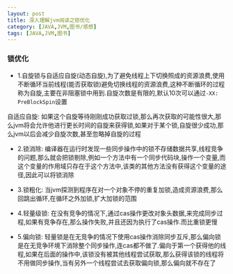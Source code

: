 ```yaml
---
layout: post
title: 深入理解jvm阅读之锁优化
category: [JAVA,JVM,图书/感想]
tags: [JAVA,JVM,图书]
---
```


### 锁优化

* 1.自旋锁与自适应自旋(动态自旋),为了避免线程上下切换照成的资源浪费,使用不断循环当前线程(能否获取锁)避免切换线程的资源浪费,这种不断循环的过程称为自旋,主要在非阻塞锁中用到.自旋次数是有限的,默认10次可以通过```-XX: PreBlockSpin```设置

自适应自旋: 如果这个自旋等待刚刚成功获取过锁,那么再次获取的可能性很大,那么jvm将会允许他进行更长时间的自旋来获得锁,如果对于某个锁,自旋很少成功,那么jvm以后会减少自旋次数,甚至忽略掉自旋的过程

* 2.锁消除: 编译器在运行时发现一些同步操作中的锁不存储数据共享,线程竞争的问题,那么就会把锁剔除,例如一个方法中有一个同步代码块,操作一个变量,而这个变量的作用域只存在于这个方法中,该类的其他方法没有获得这个变量的途径,因此可以将锁消除

* 3.锁粗化: 当jvm探测到程序在对一个对象不停的重复加锁,造成资源浪费,那么回跳出循环,在循环之外加锁,扩大加锁的范围

* 4.轻量级锁: 在没有竞争的情况下,通过cas操作更改对象头数据,来完成同步过程,如果有竞争存在,那么操作失败,并且还因为执行了cas操作.而比重锁更慢

* 5.偏向锁: 轻量锁是在无竞争的情况下使用cas操作消除同步互斥,那么偏向锁是在无竞争环境下消除整个同步操作,连cas都不做了.偏向于第一个获得他的线程,如果在后面的操作中,该锁没有被其他线程尝试获取,那么获得该锁的线程将不用做同步操作,当有另外一个线程尝试去获取偏向锁,那么偏向就不存在了